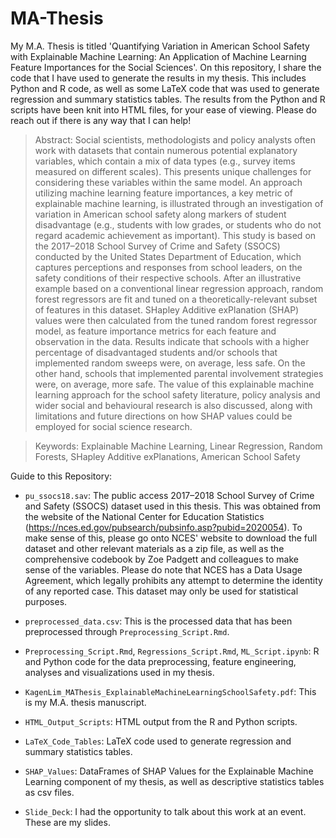 # MA-Thesis

My M.A. Thesis is titled 'Quantifying Variation in American School Safety with Explainable Machine Learning: An Application of Machine Learning Feature Importances for the Social Sciences'. On this repository, I share the code that I have used to generate the results in my thesis. This includes Python and R code, as well as some LaTeX code that was used to generate regression and summary statistics tables. The results from the Python and R scripts have been knit into HTML files, for your ease of viewing. Please do reach out if there is any way that I can help!


> Abstract: 
Social scientists, methodologists and policy analysts often work with datasets that contain numerous potential explanatory variables, which contain a mix of data types (e.g., survey items measured on different scales). This presents unique challenges for considering these variables within the same model. An approach utilizing machine learning feature importances, a key metric of explainable machine learning, is illustrated through an investigation of variation in American school safety along markers of student disadvantage (e.g., students with low grades, or students who do not regard academic achievement as important). This study is based on the 2017–2018 School Survey of Crime and Safety (SSOCS) conducted by the United States Department of Education, which captures perceptions and responses from school leaders, on the safety conditions of their respective schools. After an illustrative example based on a conventional linear regression approach, random forest regressors are fit and tuned on a theoretically-relevant subset of features in this dataset. SHapley Additive exPlanation (SHAP) values were then calculated from the tuned random forest regressor model, as feature importance metrics for each feature and observation in the data. Results indicate that schools with a higher percentage of disadvantaged students and/or schools that implemented random sweeps were, on average, less safe. On the other hand, schools that implemented parental involvement strategies were, on average, more safe. The value of this explainable machine learning approach for the school safety literature, policy analysis and wider social and behavioural research is also discussed, along with limitations and future directions on how SHAP values could be employed for social science research.

>Keywords: Explainable Machine Learning, Linear Regression, Random Forests, SHapley Additive exPlanations, American School Safety

Guide to this Repository: 

- `pu_ssocs18.sav`: The public access 2017–2018 School Survey of Crime and Safety (SSOCS) dataset used in this thesis. This was obtained from the website of the National Center for Education Statistics (https://nces.ed.gov/pubsearch/pubsinfo.asp?pubid=2020054). To make sense of this, please go onto NCES' website to download the full dataset and other relevant materials as a zip file, as well as the comprehensive codebook by Zoe Padgett and colleagues to make sense of the variables. Please do note that NCES has a Data Usage Agreement, which legally prohibits any attempt to determine the identity of any reported case. This dataset may only be used for statistical purposes. 
- `preprocessed_data.csv`: This is the processed data that has been preprocessed through `Preprocessing_Script.Rmd`.
- `Preprocessing_Script.Rmd`, `Regressions_Script.Rmd`, `ML_Script.ipynb`: R and Python code for the data preprocessing, feature engineering, analyses and visualizations used in my thesis. 
- `KagenLim_MAThesis_ExplainableMachineLearningSchoolSafety.pdf`: This is my M.A. thesis manuscript. 

- `HTML_Output_Scripts`: HTML output from the R and Python scripts.
- `LaTeX_Code_Tables`: LaTeX code used to generate regression and summary statistics tables. 
- `SHAP_Values`: DataFrames of SHAP Values for the Explainable Machine Learning component of my thesis, as well as descriptive statistics tables as csv files. 
- `Slide_Deck`: I had the opportunity to talk about this work at an event. These are my slides.
